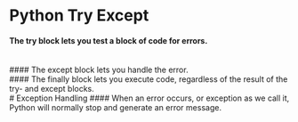 # Python Try Except
#### The try block lets you test a block of code for errors.
<br>
#### The except block lets you handle the error.
<br>
#### The finally block lets you execute code, regardless of the result of the try- and except blocks.
<br>
# Exception Handling
#### When an error occurs, or exception as we call it, Python will normally stop and generate an error message.